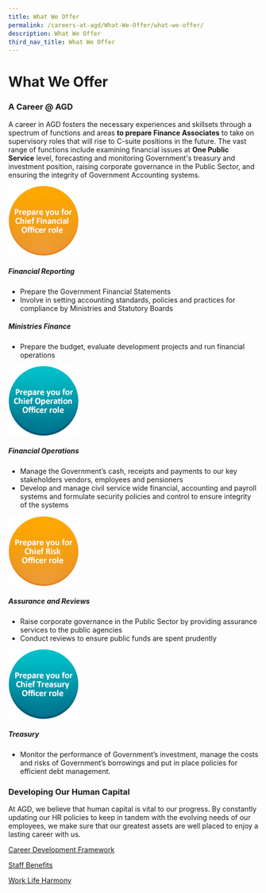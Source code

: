 ```yaml
---
title: What We Offer
permalink: /careers-at-agd/What-We-Offer/what-we-offer/
description: What We Offer
third_nav_title: What We Offer
---
```

What We Offer
=============

### A Career @ AGD

A career in AGD fosters the necessary experiences and skillsets through a spectrum of functions and areas **to prepare Finance Associates** to take on supervisory roles that will rise to C-suite positions in the future. The vast range of functions include examining financial issues at **One Public Service** level, forecasting and monitoring Government's treasury and investment position, raising corporate governance in the Public Sector, and ensuring the integrity of Government Accounting systems.

![Chief Financial Officer](/images/CareersAGD/What%20we%20offer/wwo-fo.jpg)

##### Financial Reporting

*   Prepare the Government Financial Statements
*   Involve in setting accounting standards, policies and practices for compliance by Ministries and Statutory Boards

  

##### Ministries Finance

*   Prepare the budget, evaluate development projects and run financial operations

![Chief Operation Officer](/images/CareersAGD/What%20we%20offer/wwo-to.jpg)


##### Financial Operations

*   Manage the Government’s cash, receipts and payments to our key stakeholders vendors, employees and pensioners
*   Develop and manage civil service wide financial, accounting and payroll systems and formulate security policies and control to ensure integrity of the systems


![Chief Risk Officer](/images/CareersAGD/What%20we%20offer/wwo-ro.jpg)

##### Assurance and Reviews

*   Raise corporate governance in the Public Sector by providing assurance services to the public agencies
*   Conduct reviews to ensure public funds are spent prudently


![Chief Treasury Officer](/images/CareersAGD/What%20we%20offer/wwo-oo.jpg)

##### Treasury

*   Monitor the performance of Government’s investment, manage the costs and risks of Government’s borrowings and put in place policies for efficient debt management.

### Developing Our Human Capital

At AGD, we believe that human capital is vital to our progress. By constantly updating our HR policies to keep in tandem with the evolving needs of our employees, we make sure that our greatest assets are well placed to enjoy a lasting career with us.

[Career Development Framework](https://agd.gov.sg/careers-at-agd/What-We-Offer/career-development-framework)

[Staff Benefits](https://agd.gov.sg/careers-at-agd/What-We-Offer/staff-benefits)

[Work Life Harmony](/careers-agd/what-we-offer/work-life-harmony)